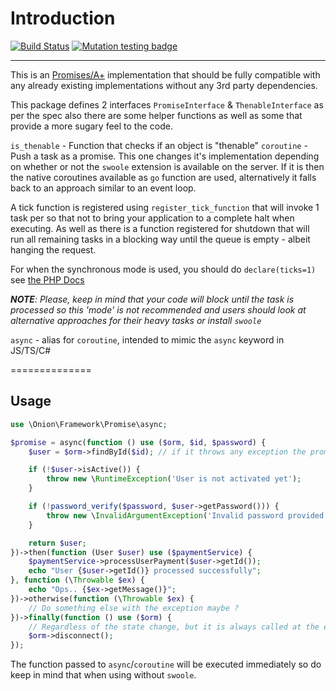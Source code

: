 # Introduction

[![Build Status](https://travis-ci.org/phOnion/promise.svg?branch=master)](https://travis-ci.org/phOnion/promise)
[![Mutation testing badge](https://badge.stryker-mutator.io/github.com/phOnion/promise/master)](https://infection.github.io)

---------------

This is an [Promises/A+](https://promisesaplus.com/) implementation that should be fully compatible with any already existing implementations without any 3rd party dependencies.

This package defines 2 interfaces `PromiseInterface` & `ThenableInterface` as per the spec also there are some helper functions as well as some that provide a more
sugary feel to the code.

`is_thenable` - Function that checks if an object is "thenable"
`coroutine` - Push a task as a promise. This one changes it's implementation depending on whether or not the `swoole` extension is
available on the server. If it is then the native coroutines available as `go` function are used, alternatively it falls back to an approach similar to an event loop.

A tick function is registered using `register_tick_function` that will invoke 1 task per so that not to bring your application to a complete halt when executing. As well as there is a function registered for shutdown that will run all remaining tasks in a blocking way until the queue is empty - albeit hanging the request.

For when the synchronous mode is used, you should do `declare(ticks=1)` see [the PHP Docs]( https://secure.php.net/manual/en/control-structures.declare.php#control-structures.declare.ticks)

_**NOTE**: Please, keep in mind that your code will block until the task is processed so this 'mode' is not recommended and users should look at alternative approaches for their heavy tasks or install `swoole`_

`async` - alias for `coroutine`, intended to mimic the `async` keyword in JS/TS/C#

==============

## Usage

```php
use \Onion\Framework\Promise\async;

$promise = async(function () use ($orm, $id, $password) {
    $user = $orm->findById($id); // if it throws any exception the promise will immediately get rejected

    if (!$user->isActive()) {
        throw new \RuntimeException('User is not activated yet');
    }

    if (!password_verify($password, $user->getPassword())) {
        throw new \InvalidArgumentException('Invalid password provided');
    }

    return $user;
})->then(function (User $user) use ($paymentService) {
    $paymentService->processUserPayment($user->getId());
    echo "User {$user->getId()} processed successfully";
}, function (\Throwable $ex) {
    echo "Ops.. {$ex->getMessage()}";
})->otherwise(function (\Throwable $ex) {
    // Do something else with the exception maybe ?
})->finally(function () use ($orm) {
    // Regardless of the state change, but it is always called at the end of execution
    $orm->disconnect();
});

```

The function passed to `async`/`coroutine` will be executed immediately so do keep in mind that
when using without `swoole`.
